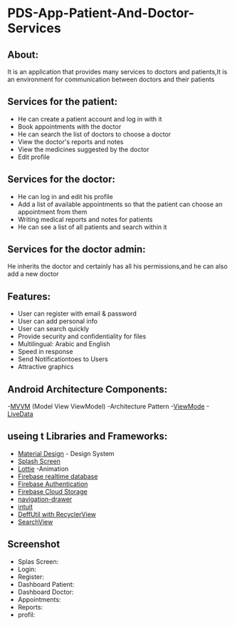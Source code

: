 # PDS-App-Patient-And-Doctor-Services
## About:
It is an application that provides many services to doctors and patients,It is an environment for communication between doctors and their patients

## Services for the patient:
- He can create a patient account and log in with it
- Book appointments with the doctor
- He can search the list of doctors to choose a doctor
- View the doctor's reports and notes
- View the medicines suggested by the doctor
- Edit profile
## Services for the doctor:
- He can log in and edit his profile
- Add a list of available appointments so that the patient can choose an appointment from them
- Writing medical reports and notes for patients
- He can see a list of all patients and search within it
## Services for the doctor admin:
He inherits the doctor and certainly has all his permissions,and he can also add a new doctor

## Features:
- User can register with email & password
- User can add personal info
- User can search quickly
- Provide security and confidentiality for files
- Multilingual: Arabic and English
- Speed in response
- Send Notificationtoes to Users
- Attractive graphics

## Android Architecture Components:
-[MVVM](https://developer.android.com/topic/libraries/architecture/viewmodel) (Model View ViewModel) -Architecture Pattern
-[ViewMode](https://developer.android.com/topic/libraries/architecture/viewmodel)
-[LiveData](https://developer.android.com/topic/libraries/architecture/livedata)
## useing t Libraries and Frameworks:
- [Material Design](https://material.io/design) - Design System
- [Splash Screen](https://developer.android.com/reference/android/window/SplashScreen)
- [Lottie](https://lottiefiles.com/) -Animation
- [Firebase realtime database](https://firebase.google.com/docs/database)
- [Firebase Authentication](https://firebase.google.com/docs/auth)
- [Firebase Cloud Storage](https://firebase.google.com/products/storage)
- [navigation-drawer](https://material.io/components/navigation-drawer)
- [intuit](https://github.com/intuit/sdp)
- [DeffUtil with  RecyclerView](https://developer.android.com/reference/kotlin/androidx/recyclerview/widget/RecyclerView)
- [SearchView](https://developer.android.com/reference/android/widget/SearchView)


## Screenshot
- Splas Screen:
- Login:
- Register:
- Dashboard Patient:
- Dashboard Doctor:
- Appointments:
- Reports:
- profil:

